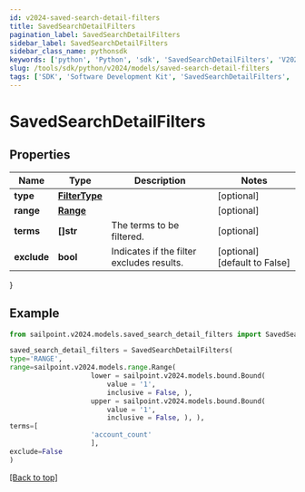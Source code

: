 ```yaml
---
id: v2024-saved-search-detail-filters
title: SavedSearchDetailFilters
pagination_label: SavedSearchDetailFilters
sidebar_label: SavedSearchDetailFilters
sidebar_class_name: pythonsdk
keywords: ['python', 'Python', 'sdk', 'SavedSearchDetailFilters', 'V2024SavedSearchDetailFilters'] 
slug: /tools/sdk/python/v2024/models/saved-search-detail-filters
tags: ['SDK', 'Software Development Kit', 'SavedSearchDetailFilters', 'V2024SavedSearchDetailFilters']
---
```


# SavedSearchDetailFilters


## Properties

Name | Type | Description | Notes
------------ | ------------- | ------------- | -------------
**type** | [**FilterType**](filter-type) |  | [optional] 
**range** | [**Range**](range) |  | [optional] 
**terms** | **[]str** | The terms to be filtered. | [optional] 
**exclude** | **bool** | Indicates if the filter excludes results. | [optional] [default to False]
}

## Example

```python
from sailpoint.v2024.models.saved_search_detail_filters import SavedSearchDetailFilters

saved_search_detail_filters = SavedSearchDetailFilters(
type='RANGE',
range=sailpoint.v2024.models.range.Range(
                    lower = sailpoint.v2024.models.bound.Bound(
                        value = '1', 
                        inclusive = False, ), 
                    upper = sailpoint.v2024.models.bound.Bound(
                        value = '1', 
                        inclusive = False, ), ),
terms=[
                    'account_count'
                    ],
exclude=False
)

```
[[Back to top]](#) 

